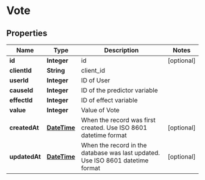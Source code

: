 
# Vote

## Properties
Name | Type | Description | Notes
------------ | ------------- | ------------- | -------------
**id** | **Integer** | id |  [optional]
**clientId** | **String** | client_id | 
**userId** | **Integer** | ID of User | 
**causeId** | **Integer** | ID of the predictor variable | 
**effectId** | **Integer** | ID of effect variable | 
**value** | **Integer** | Value of Vote | 
**createdAt** | [**DateTime**](DateTime.md) | When the record was first created. Use ISO 8601 datetime format |  [optional]
**updatedAt** | [**DateTime**](DateTime.md) | When the record in the database was last updated. Use ISO 8601 datetime format |  [optional]



